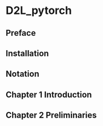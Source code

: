 # D2L_pytorch

## Preface
## Installation
## Notation

## Chapter 1 Introduction

## Chapter 2 Preliminaries


